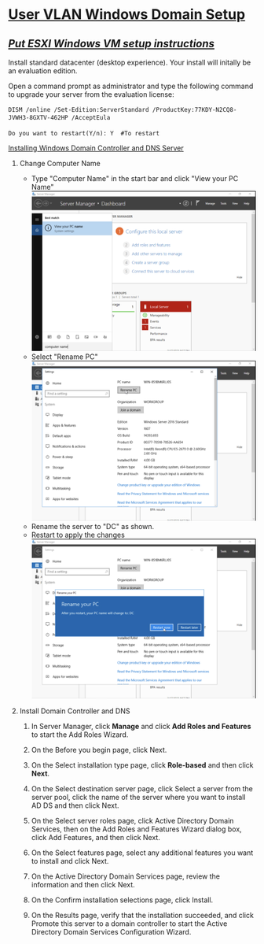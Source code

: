 # <u> User VLAN Windows Domain Setup</u>

## ***<b><u>Put ESXI Windows VM setup instructions</u></b>***

Install standard datacenter (desktop experience). Your install will initally be an evaluation edition.

Open a command prompt as administrator and type the following command to upgrade your server from the evaluation license:

```
DISM /online /Set-Edition:ServerStandard /ProductKey:77KDY-N2CQ8-JVWH3-8GXTV-462HP /AcceptEula

Do you want to restart(Y/n): Y  #To restart
```

<u>Installing Windows Domain Controller and DNS Server</u>

1. Change Computer Name
    - Type "Computer Name" in the start bar and click "View your PC Name"
    ![image](https://github.com/jonezy35/Training-Environment/blob/main/images/Screenshot%202023-03-17%20at%205.41.11%20PM.png?raw=true)
    - Select "Rename PC"
    ![image](https://github.com/jonezy35/Training-Environment/blob/main/images/Screenshot%202023-03-17%20at%205.41.21%20PM.png?raw=true)
    - Rename the server to "DC" as shown.
    - Restart to apply the changes
    ![image](https://github.com/jonezy35/Training-Environment/blob/main/images/Screenshot%202023-03-17%20at%205.41.34%20PM.png?raw=true)

2. Install Domain Controller and DNS
    1. In Server Manager, click **Manage** and click **Add Roles and Features** to start the Add Roles Wizard.

    2. On the Before you begin page, click Next.

    3. On the Select installation type page, click **Role-based** and then click **Next**.

    4. On the Select destination server page, click Select a server from the server pool, click the name of the server where you want to install AD DS and then click Next.

    6. On the Select server roles page, click Active Directory Domain Services, then on the Add Roles and Features Wizard dialog box, click Add Features, and then click Next.

    7. On the Select features page, select any additional features you want to install and click Next.

    8. On the Active Directory Domain Services page, review the information and then click Next.

    9. On the Confirm installation selections page, click Install.

    10. On the Results page, verify that the installation succeeded, and click Promote this server to a domain controller to start the Active Directory Domain Services Configuration Wizard.

